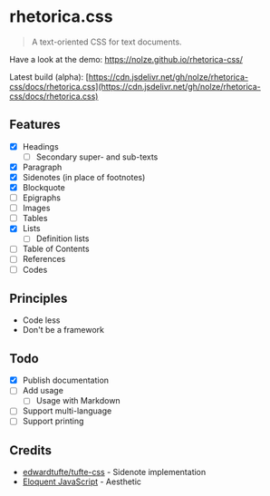 # rhetorica.css

> A text-oriented CSS for text documents.

Have a look at the demo: <https://nolze.github.io/rhetorica-css/>

Latest build (alpha): [https://cdn.jsdelivr.net/gh/nolze/rhetorica-css/docs/rhetorica.css](https://cdn.jsdelivr.net/gh/nolze/rhetorica-css/docs/rhetorica.css)

## Features

* [x] Headings
  * [ ] Secondary super- and sub-texts
* [x] Paragraph
* [x] Sidenotes (in place of footnotes)
* [x] Blockquote
* [ ] Epigraphs
* [ ] Images
* [ ] Tables
* [x] Lists
  * [ ] Definition lists
* [ ] Table of Contents
* [ ] References
* [ ] Codes

## Principles

* Code less
* Don't be a framework

## Todo

* [x] Publish documentation
* [ ] Add usage
  * [ ] Usage with Markdown
* [ ] Support multi-language
* [ ] Support printing

## Credits

* [edwardtufte/tufte-css](https://github.com/edwardtufte/tufte-css) - Sidenote implementation
* [Eloquent JavaScript](https://eloquentjavascript.net/) - Aesthetic

